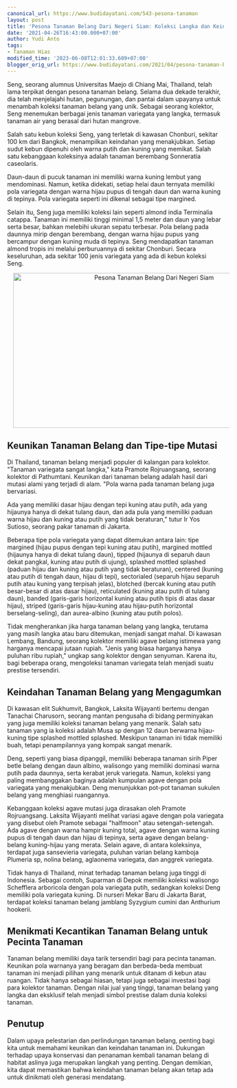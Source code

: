 ```yaml
---
canonical_url: https://www.budidayatani.com/543-pesona-tanaman
layout: post
title: 'Pesona Tanaman Belang Dari Negeri Siam: Koleksi Langka dan Keindahan Variegata'
date: '2021-04-26T16:43:00.000+07:00'
author: Yudi Anto
tags:
- Tanaman Hias
modified_time: '2023-06-08T12:01:33.609+07:00'
blogger_orig_url: https://www.budidayatani.com/2021/04/pesona-tanaman-belang-dari-negeri-siam.html
---
```


<p>Seng, seorang alumnus Universitas Maejo di Chiang Mai, Thailand, telah lama terpikat dengan pesona tanaman belang. Selama dua dekade terakhir, dia telah menjelajahi hutan, pegunungan, dan pantai dalam upayanya untuk menambah koleksi tanaman belang yang unik. Sebagai seorang kolektor, Seng menemukan berbagai jenis tanaman variegata yang langka, termasuk tanaman air yang berasal dari hutan mangrove.</p><p>Salah satu kebun koleksi Seng, yang terletak di kawasan Chonburi, sekitar 100 km dari Bangkok, menampilkan keindahan yang menakjubkan. Setiap sudut kebun dipenuhi oleh warna putih dan kuning yang memikat. Salah satu kebanggaan koleksinya adalah tanaman berembang Sonneratia caseolaris.</p><p>Daun-daun di pucuk tanaman ini memiliki warna kuning lembut yang mendominasi. Namun, ketika didekati, setiap helai daun ternyata memiliki pola variegata dengan warna hijau pupus di tengah daun dan warna kuning di tepinya. Pola variegata seperti ini dikenal sebagai tipe margined.</p><p>Selain itu, Seng juga memiliki koleksi lain seperti almond india Terminalia catappa. Tanaman ini memiliki tinggi minimal 1,5 meter dan daun yang lebar serta besar, bahkan melebihi ukuran sepatu terbesar. Pola belang pada daunnya mirip dengan berembang, dengan warna hijau pupus yang bercampur dengan kuning muda di tepinya. Seng mendapatkan tanaman almond tropis ini melalui perburuannya di sekitar Chonburi. Secara keseluruhan, ada sekitar 100 jenis variegata yang ada di kebun koleksi Seng.</p><div class="separator" style="clear: both; text-align: center;"><a href="https://blogger.googleusercontent.com/img/b/R29vZ2xl/AVvXsEjweg1WYjnO_lmL7__JVkNdC5CjNV8TjsC92drv7kXd3_ZEeOsnJrIAhlE-a5QT1-SxGoJ78EqP4FFegk9RqcKNMmictxDwVtuPQkpS5fcWP18lPYwrRQCyEH4BzVxt6N-omRQIuw5H2DpRcC83pdVbO3nzUTwTmacAT1VjUOWtOFecsY7SNcOM-A92Xg/s2135/Schefflera%20arboricola.jpg" imageanchor="1" style="margin-left: 1em; margin-right: 1em;"><img alt="Pesona Tanaman Belang Dari Negeri Siam" border="0" data-original-height="1200" data-original-width="2135" height="360" src="https://blogger.googleusercontent.com/img/b/R29vZ2xl/AVvXsEjweg1WYjnO_lmL7__JVkNdC5CjNV8TjsC92drv7kXd3_ZEeOsnJrIAhlE-a5QT1-SxGoJ78EqP4FFegk9RqcKNMmictxDwVtuPQkpS5fcWP18lPYwrRQCyEH4BzVxt6N-omRQIuw5H2DpRcC83pdVbO3nzUTwTmacAT1VjUOWtOFecsY7SNcOM-A92Xg/w640-h360/Schefflera%20arboricola.jpg" width="640" /></a></div><h2>Keunikan Tanaman Belang dan Tipe-tipe Mutasi</h2><p>Di Thailand, tanaman belang menjadi populer di kalangan para kolektor. "Tanaman variegata sangat langka," kata Pramote Rojruangsang, seorang kolektor di Pathumtani. Keunikan dari tanaman belang adalah hasil dari mutasi alami yang terjadi di alam. "Pola warna pada tanaman belang juga bervariasi.</p><p>Ada yang memiliki dasar hijau dengan tepi kuning atau putih, ada yang hijaunya hanya di dekat tulang daun, dan ada pula yang memiliki paduan warna hijau dan kuning atau putih yang tidak beraturan," tutur Ir Yos Sutioso, seorang pakar tanaman di Jakarta.</p><p>Beberapa tipe pola variegata yang dapat ditemukan antara lain: tipe margined (hijau pupus dengan tepi kuning atau putih), margined mottled (hijaunya hanya di dekat tulang daun), tipped (hijaunya di separuh daun dekat pangkal, kuning atau putih di ujung), splashed mottled splashed (paduan hijau dan kuning atau putih yang tidak beraturan), centered (kuning atau putih di tengah daun, hijau di tepi), sectorialed (separuh hijau separuh putih atau kuning yang terpisah jelas), blotched (bercak kuning atau putih besar-besar di atas dasar hijau), reticulated (kuning atau putih di tulang daun), banded (garis-garis horizontal kuning atau putih tipis di atas dasar hijau), striped (garis-garis hijau-kuning atau hijau-putih horizontal berselang-seling), dan aurea-albino (kuning atau putih polos).</p><p>Tidak mengherankan jika harga tanaman belang yang langka, terutama yang masih langka atau baru ditemukan, menjadi sangat mahal. Di kawasan Lembang, Bandung, seorang kolektor memiliki agave belang istimewa yang harganya mencapai jutaan rupiah. "Jenis yang biasa harganya hanya puluhan ribu rupiah," ungkap sang kolektor dengan senyuman. Karena itu, bagi beberapa orang, mengoleksi tanaman variegata telah menjadi suatu prestise tersendiri.</p><h2>Keindahan Tanaman Belang yang Mengagumkan</h2><p>Di kawasan elit Sukhumvit, Bangkok, Laksita Wijayanti bertemu dengan Tanachai Charusorn, seorang mantan pengusaha di bidang perminyakan yang juga memiliki koleksi tanaman belang yang menarik. Salah satu tanaman yang ia koleksi adalah Musa sp dengan 12 daun berwarna hijau-kuning tipe splashed mottled splashed. Meskipun tanaman ini tidak memiliki buah, tetapi penampilannya yang kompak sangat menarik.</p><p>Deng, seperti yang biasa dipanggil, memiliki beberapa tanaman sirih Piper betle belang dengan daun albino, walisongo yang memiliki dominasi warna putih pada daunnya, serta kerabat jeruk variegata. Namun, koleksi yang paling membanggakan baginya adalah kumpulan agave dengan pola variegata yang menakjubkan. Deng menunjukkan pot-pot tanaman sukulen belang yang menghiasi ruangannya.</p><p>Kebanggaan koleksi agave mutasi juga dirasakan oleh Pramote Rojruangsang. Laksita Wijayanti melihat variasi agave dengan pola variegata yang disebut oleh Pramote sebagai "halfmoon" atau setengah-setengah. Ada agave dengan warna hampir kuning total, agave dengan warna kuning pupus di tengah daun dan hijau di tepinya, serta agave dengan belang-belang kuning-hijau yang merata. Selain agave, di antara koleksinya, terdapat juga sansevieria variegata, puluhan varian belang kamboja Plumeria sp, nolina belang, aglaonema variegata, dan anggrek variegata.</p><p>Tidak hanya di Thailand, minat terhadap tanaman belang juga tinggi di Indonesia. Sebagai contoh, Suparman di Depok memiliki koleksi walisongo Schefflera arboricola dengan pola variegata putih, sedangkan koleksi Deng memiliki pola variegata kuning. Di nurseri Mekar Baru di Jakarta Barat, terdapat koleksi tanaman belang jamblang Syzygium cumini dan Anthurium hookerii.</p><h2>Menikmati Kecantikan Tanaman Belang untuk Pecinta Tanaman</h2><p>Tanaman belang memiliki daya tarik tersendiri bagi para pecinta tanaman. Keunikan pola warnanya yang beragam dan berbeda-beda membuat tanaman ini menjadi pilihan yang menarik untuk ditanam di kebun atau ruangan. Tidak hanya sebagai hiasan, tetapi juga sebagai investasi bagi para kolektor tanaman. Dengan nilai jual yang tinggi, tanaman belang yang langka dan eksklusif telah menjadi simbol prestise dalam dunia koleksi tanaman.</p><h2>Penutup</h2><p>Dalam upaya pelestarian dan perlindungan tanaman belang, penting bagi kita untuk memahami keunikan dan keindahan tanaman ini. Dukungan terhadap upaya konservasi dan penanaman kembali tanaman belang di habitat aslinya juga merupakan langkah yang penting. Dengan demikian, kita dapat memastikan bahwa keindahan tanaman belang akan tetap ada untuk dinikmati oleh generasi mendatang.</p>